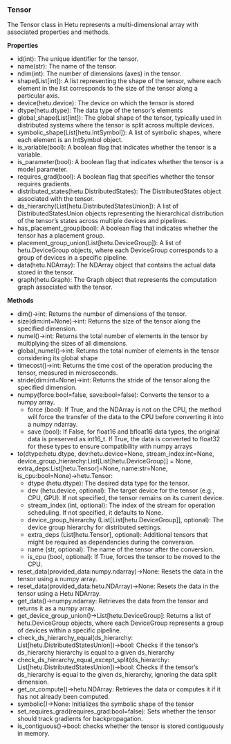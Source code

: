 ### Tensor

The Tensor class in Hetu represents a multi-dimensional array with associated properties and methods. 

**Properties**

- id(int): The unique identifier for the tensor.
- name(str): The name of the tensor. 
- ndim(int): The number of dimensions (axes) in the tensor.
- shape(List[int]): A list representing the shape of the tensor, where each element in the list corresponds to the size of the tensor along a particular axis. 
- device(hetu.device): The device on which the tensor is stored
- dtype(hetu.dtype): The data type of the tensor’s elements
- global_shape(List[int]): The global shape of the tensor, typically used in distributed systems where the tensor is split across multiple devices. 
- symbolic_shape(List[hetu.IntSymbol]): A list of symbolic shapes, where each element is an IntSymbol object.
- is_variable(bool): A boolean flag that indicates whether the tensor is a variable. 
- is_parameter(bool): A boolean flag that indicates whether the tensor is a model parameter.
- requires_grad(bool): A boolean flag that specifies whether the tensor requires gradients.
- distributed_states(hetu.DistributedStates): The DistributedStates object associated with the tensor. 
- ds_hierarchy(List[hetu.DistributedStatesUnion]): A list of DistributedStatesUnion objects representing the hierarchical distribution of the tensor’s states across multiple devices and pipelines.
- has_placement_group(bool): A boolean flag that indicates whether the tensor has a placement group.
- placement_group_union(List[hetu.DeviceGroup]): A list of hetu.DeviceGroup objects, where each DeviceGroup corresponds to a group of devices in a specific pipeline. 
- data(hetu.NDArray): The NDArray object that contains the actual data stored in the tensor. 
- graph(hetu.Graph): The Graph object that represents the computation graph associated with the tensor. 

**Methods**

- dim()->int: Returns the number of dimensions of the tensor.
- size(dim:int=None)->int: Returns the size of the tensor along the specified dimension.
- numel()->int: Returns the total number of elements in the tensor by multiplying the sizes of all dimensions.
- global_numel()->int: Returns the total number of elements in the tensor considering its global shape
- timecost()->int: Returns the time cost of the operation producing the tensor, measured in microseconds.
- stride(dim:int=None)->int: Returns the stride of the tensor along the specified dimension.
- numpy(force:bool=false, save:bool=false): Converts the tensor to a numpy array. 
  - force (bool): If True, and the NDArray is not on the CPU, the method will force the transfer of the data to the CPU before converting it into a numpy ndarray.
  - save (bool): If False, for float16 and bfloat16 data types, the original data is preserved as int16_t. If True, the data is converted to float32 for these types to ensure compatibility with numpy arrays
- to(dtype:hetu.dtype, dev:hetu.device=None, stream_index:int=None, device_group_hierarchy:List[List[hetu.DeviceGroup]] = None,  extra_deps:List[hetu.Tensor]=None, name:str=None, is_cpu:bool=None)->hetu.Tensor: 
  - dtype (hetu.dtype): The desired data type for the tensor.
  - dev (hetu.device, optional): The target device for the tensor (e.g., CPU, GPU). If not specified, the tensor remains on its current device.
  - stream_index (int, optional): The index of the stream for operation scheduling. If not specified, it defaults to None.
  - device_group_hierarchy (List[List[hetu.DeviceGroup]], optional): The device group hierarchy for distributed settings.
  - extra_deps (List[hetu.Tensor], optional): Additional tensors that might be required as dependencies during the conversion.
  - name (str, optional): The name of the tensor after the conversion.
  - is_cpu (bool, optional): If True, forces the tensor to be moved to the CPU.
- reset_data(provided_data:numpy.ndarray)->None: Resets the data in the tensor using a numpy array. 
- reset_data(provided_data:hetu.NDArray)->None: Resets the data in the tensor using a Hetu NDArray.
- get_data()->numpy.ndarray: Retrieves the data from the tensor and returns it as a numpy array. 
- get_device_group_union()->List[hetu.DeviceGroup]: Returns a list of hetu.DeviceGroup objects, where each DeviceGroup represents a group of devices within a specific pipeline.
- check_ds_hierarchy_equal(ds_hierarchy: List[hetu.DistributedStatesUnion])->bool: Checks if the tensor’s ds_hierarchy hierarchy is equal to a given ds_hierarchy
- check_ds_hierarchy_equal_except_split(ds_hierarchy: List[hetu.DistributedStatesUnion])->bool: Checks if the tensor’s ds_hierarchy is equal to the given ds_hierarchy, ignoring the data split dimension.
- get_or_compute()->hetu.NDArray: Retrieves the data or computes it if it has not already been computed.
- symbolic()->None: Initializes the symbolic shape of the tensor
- set_requires_grad(requires_grad:bool=false): Sets whether the tensor should track gradients for backpropagation.
- is_contiguous()->bool: checks whether the tensor is stored contiguously in memory.